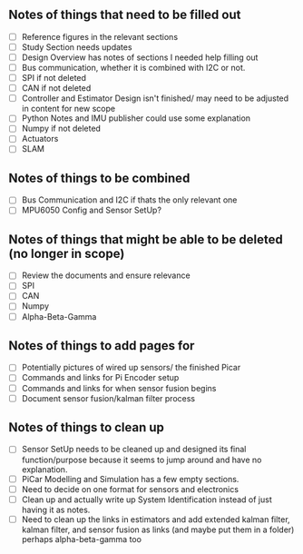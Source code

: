 
## Notes of things that need to be filled out
- [ ] Reference figures in the relevant sections
- [ ] Study Section needs updates
- [ ] Design Overview has notes of sections I needed help filling out
- [ ] Bus communication, whether it is combined with I2C or not.
- [ ] SPI if not deleted
- [ ] CAN if not deleted
- [ ] Controller and Estimator Design isn't finished/ may need to be adjusted in content for new scope
- [ ] Python Notes and IMU publisher could use some explanation
- [ ] Numpy if not deleted
- [ ] Actuators
- [ ] SLAM

## Notes of things to be combined
- [ ] Bus Communication and I2C if thats the only relevant one
- [ ] MPU6050 Config and Sensor SetUp?

## Notes of things that might be able to be deleted (no longer in scope)
- [ ] Review the documents and ensure relevance
- [ ] SPI
- [ ] CAN
- [ ] Numpy
- [ ] Alpha-Beta-Gamma 

## Notes of things to add pages for
- [ ] Potentially pictures of wired up sensors/ the finished Picar
- [ ] Commands and links for Pi Encoder setup
- [ ] Commands and links for when sensor fusion begins
- [ ] Document sensor fusion/kalman filter process

## Notes of things to clean up
- [ ] Sensor SetUp needs to be cleaned up and designed its final function/purpose because it seems to jump around and have no explanation.
- [ ] PiCar Modelling and Simulation has a few empty sections.
- [ ] Need to decide on one format for sensors and electronics
- [ ] Clean up and actually write up System Identification instead of just having it as notes.
- [ ] Need to clean up the links in estimators and add extended kalman filter, kalman filter, and sensor fusion as links (and maybe put them in a folder) perhaps alpha-beta-gamma too
